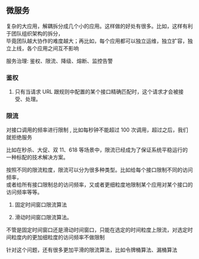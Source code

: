 ## 微服务

复杂的大应用，解耦拆分成几个小的应用。这样做的好处有很多。比如，这样有利于团队组织架构的拆分，  
毕竟团队越大协作的难度越大；再比如，每个应用都可以独立运维，独立扩容，独立上线，各个应用之间互不影响

服务治理: 鉴权、限流、降级、熔断、监控告警

### 鉴权

1. 只有当请求 URL 跟规则中配置的某个接口精确匹配时，这个请求才会被接受、处理。

### 限流

对接口调用的频率进行限制 , 比如每秒钟不能超过 100 次调用，超过之后，我们就拒绝服务

比如在秒杀、大促、双 11、618 等场景中，限流已经成为了保证系统平稳运行的一种标配的技术解决方案。

按照不同的限流粒度，限流可以分为很多种类型。比如给每个接口限制不同的访问频率，  
或者给所有接口限制总的访问频率，又或者更细粒度地限制某个应用对某个接口的访问频率等等。

1. 固定时间窗口限流算法

2. 滑动时间窗口限流算法。

不管是固定时间窗口还是滑动时间窗口，只能在选定的时间粒度上限流，对选定时间粒度内的更加细粒度的访问频率不做限制

针对这个问题，还有很多更加平滑的限流算法，比如令牌桶算法、漏桶算法
